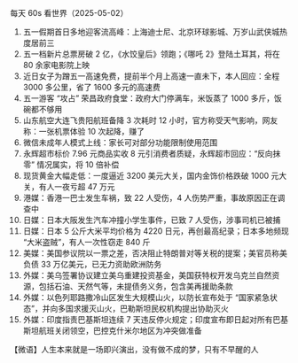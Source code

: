 每天 60s 看世界（2025-05-02）

1. 五一假期首日多地迎客流高峰：上海迪士尼、北京环球影城、万岁山武侠城热度居前三
2. 五一档新片总票房破 2 亿，《水饺皇后》领跑；《哪吒 2》登陆土耳其，将在 80 余家电影院上映
3. 近日女子为蹭五一高速免费，提前半个月上高速一直未下，本人回应：全程 3000 多公里，省了 1600 多元的高速费
4. 五一游客 “攻占” 荣昌政府食堂：政府大门停满车，米饭蒸了 1000 多斤，饭碗都不够用
5. 山东航空大连飞贵阳航班备降 3 次耗时 12 小时，官方称受天气影响，网友称：一张机票体验 10 次起降，赚了
6. 微信未成年人模式上线：家长可对部分功能限制使用范围
7. 永辉超市标价 7.96 元商品实收 8 元引消费者质疑，永辉超市回应：“反向抹零” 情况属实，将 10 倍补偿
8. 现货黄金大幅走低：一度逼近 3200 美元大关，国内金饰价格跌破 1000 元大关，有人一夜亏超 47 万元
9. 港媒：香港一巴士发生车祸，致 22 人受伤，4 人伤势严重，事故原因正在调查中
10. 日媒：日本大阪发生汽车冲撞小学生事件，已致 7 人受伤，涉事司机已被捕
11. 日媒：日本 5 公斤大米平均价格为 4220 日元，再创最高纪录；日本多地频现 “大米盗贼”，有人一次性窃走 840 斤
12. 美媒：美国参议院以一票之差，否决阻止特朗普对等关税的提案；美官员称美负债 33 万亿美元，已无力资助欧洲防务
13. 外媒：美乌签署协议建立美乌重建投资基金，美国获特权开发乌克兰自然资源，包括石油、天然气等，未提债务义务，包含美再援助条款
14. 外媒：以色列耶路撒冷山区发生大规模山火，以防长宣布处于 “国家紧急状态”，并向多国求援灭山火，巴勒斯坦民权机构提出协助灭火
15. 外媒：印度指责巴基斯坦连续 7 天违反停火规定；印度宣布即日起对所有巴基斯坦航班关闭领空，巴控克什米尔地区为冲突做准备

【微语】人生本来就是一场即兴演出，没有做不成的梦，只有不早醒的人